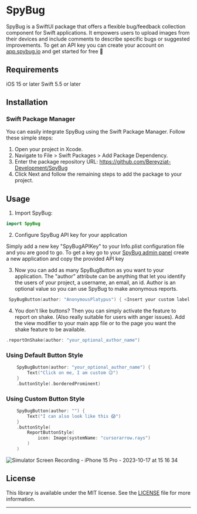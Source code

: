 # SpyBug
SpyBug is a SwiftUI package that offers a flexible bug/feedback collection component for Swift applications. It empowers users to upload images from their devices and include comments to describe specific bugs or suggested improvements. To get an API key you can create your account on [app.spybug.io](https://app.spybug.io) and get started for free 🚀

## Requirements
iOS 15 or later
Swift 5.5 or later

## Installation
### Swift Package Manager
You can easily integrate SpyBug using the Swift Package Manager. Follow these simple steps:

1. Open your project in Xcode.
2. Navigate to File > Swift Packages > Add Package Dependency.
3. Enter the package repository URL: https://github.com/Bereyziat-Development/SpyBug
4. Click Next and follow the remaining steps to add the package to your project.

## Usage
1. Import SpyBug:

```swift
import SpyBug
```

2. Configure SpyBug API key for your application

Simply add a new key "SpyBugAPIKey" to your Info.plist configuration file and you are good to go. To get a key go to your [SpyBug admin panel](https://app.spybug.io) create a new application and copy the provided API key

3. Now you can add as many SpyBugButton as you want to your application.
The "author" attribute can be anything that let you identify the users of your project, a username, an email, an id. Author is an optional value so you can use SpyBug to make anonymous reports.

```swift
 SpyBugButton(author: "AnonymousPlatypus") { <Insert your custom label here> } 
```

4. You don't like buttons? Then you can simply activate the feature to report on shake. (Also really suitable for users with anger issues). Add the view modifier to your main app file or to the page you want the shake feature to be available.

```swift
.reportOnShake(author: "your_optional_author_name")
```

### Using Default Button Style

```swift
    SpyBugButton(author: "your_optional_author_name") {
        Text("Click on me, I am custom 😉")
    }
    .buttonStyle(.borderedProminent)
```

### Using Custom Button Style
```swift
    SpyBugButton(author: "") {
        Text("I can also look like this 😱")
    }
    .buttonStyle(
        ReportButtonStyle(
            icon: Image(systemName: "cursorarrow.rays")
        )
    )
```

![Simulator Screen Recording - iPhone 15 Pro - 2023-10-17 at 15 16 34](https://github.com/Bereyziat-Development/SpyBug/assets/72884798/20dfed3a-914a-4782-82d9-05a10d86e3e3)

## License
This library is available under the MIT license. See the [LICENSE](LICENSE) file for more information.

---
